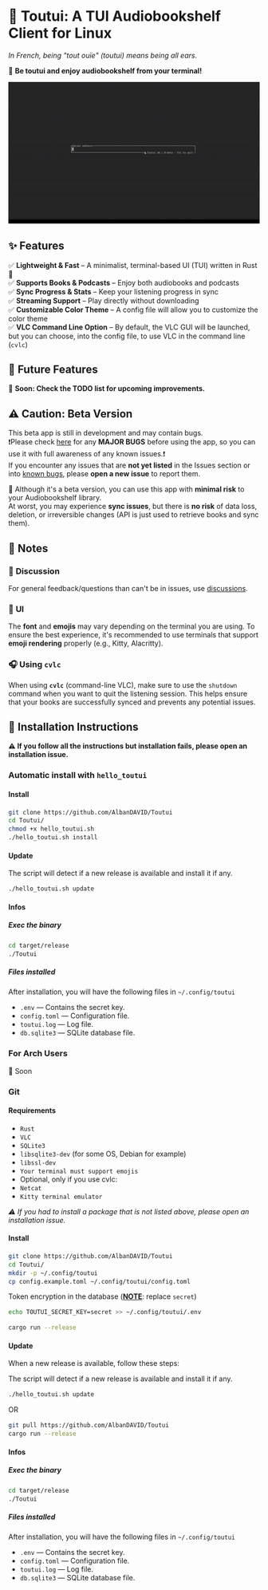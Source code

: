 # 🦜 Toutui: A TUI Audiobookshelf Client for Linux  
<em>In French, being "tout ouïe" (toutui) means being all ears.</em>

🚀 **Be toutui and enjoy audiobookshelf from your terminal!**  

![🎬 Demo](assets/demo_1.gif)  

## ✨ Features  
✅ **Lightweight & Fast** – A minimalist, terminal-based UI (TUI) written in Rust 🦀  
✅ **Supports Books & Podcasts** – Enjoy both audiobooks and podcasts  
✅ **Sync Progress & Stats** – Keep your listening progress in sync  
✅ **Streaming Support** – Play directly without downloading  
✅ **Customizable Color Theme** – A config file will allow you to customize the color theme  
✅ **VLC Command Line Option** – By default, the VLC GUI will be launched, but you can choose, into the config file, to use VLC in the command line (`cvlc`)


## 🔮 Future Features  
🚧 **Soon: Check the TODO list for upcoming improvements.**  

## ⚠️ Caution: Beta Version  
This beta app is still in development and may contain bugs.  
❗Please check [here](https://github.com/AlbanDAVID/Toutui/blob/main/known_bugs.md) for any **MAJOR BUGS** before using the app, so you can use it with full awareness of any known issues.❗  
If you encounter any issues that are **not yet listed** in the Issues section or into [known bugs](https://github.com/AlbanDAVID/Toutui/blob/main/known_bugs.md), please **open a new issue** to report them.  

🔐 Although it's a beta version, you can use this app with **minimal risk** to your Audiobookshelf library.  
At worst, you may experience **sync issues**, but there is **no risk** of data loss, deletion, or irreversible changes (API is just used to retrieve books and sync them).

## 📝 Notes
### 💬 **Discussion**
For general feedback/questions than can't be in issues, use [discussions](https://github.com/AlbanDAVID/Toutui/discussions).

### 🎨 **UI**
The **font** and **emojis** may vary depending on the terminal you are using.
To ensure the best experience, it's recommended to use terminals that support **emoji rendering** properly (e.g., Kitty, Alacritty).

### 🎧 **Using `cvlc`**
When using **`cvlc`** (command-line VLC), make sure to use the `shutdown` command when you want to quit the listening session.
This helps ensure that your books are successfully synced and prevents any potential issues.

## 🚨 Installation Instructions

**⚠️ If you follow all the instructions but installation fails, please open an installation issue.**  

### Automatic install with `hello_toutui`
#### **Install**
```bash
git clone https://github.com/AlbanDAVID/Toutui
cd Toutui/
chmod +x hello_toutui.sh
./hello_toutui.sh install
```
#### **Update**
The script will detect if a new release is available and install it if any.
```bash
./hello_toutui.sh update
```

#### **Infos**  
##### Exec the binary
```bash
cd target/release
./Toutui
```

##### Files installed  
After installation, you will have the following files in `~/.config/toutui`
- `.env` — Contains the secret key.
- `config.toml` — Configuration file.
- `toutui.log` — Log file.
- `db.sqlite3` — SQLite database file.

### For Arch Users
🚧 Soon

### Git

#### **Requirements**
- `Rust`
- `VLC`
- `SQLite3`
- `libsqlite3-dev` (for some OS, Debian for example)
- `libssl-dev`
- `Your terminal must support emojis`
- Optional, only if you use cvlc:
- `Netcat`
- `Kitty terminal emulator`

*⚠️ If you had to install a package that is not listed above, please open an installation issue.*

#### **Install**
```bash
git clone https://github.com/AlbanDAVID/Toutui
cd Toutui/
mkdir -p ~/.config/toutui
cp config.example.toml ~/.config/toutui/config.toml
```

Token encryption in the database (<u>**NOTE**</u>: replace `secret`)
```bash
echo TOUTUI_SECRET_KEY=secret >> ~/.config/toutui/.env
```

```bash
cargo run --release
```
#### **Update**

When a new release is available, follow these steps:

The script will detect if a new release is available and install it if any.
```bash
./hello_toutui.sh update
```
OR 
```bash
git pull https://github.com/AlbanDAVID/Toutui
cargo run --release
```

#### **Infos**  
##### Exec the binary
```bash
cd target/release
./Toutui
```

##### Files installed  
After installation, you will have the following files in `~/.config/toutui`
- `.env` — Contains the secret key.
- `config.toml` — Configuration file.
- `toutui.log` — Log file.
- `db.sqlite3` — SQLite database file.
